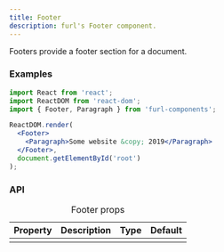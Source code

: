```yaml
---
title: Footer
description: furl's Footer component.
---
```


Footers provide a footer section for a document.

### Examples

<footerexamples></footerexamples>

```jsx
import React from 'react';
import ReactDOM from 'react-dom';
import { Footer, Paragraph } from 'furl-components';

ReactDOM.render(
  <Footer>
    <Paragraph>Some website &copy; 2019</Paragraph>
  </Footer>, 
  document.getElementById('root')
);
```

### API

<table>
  <caption>Footer props</caption>
  <thead>
    <tr>
      <th>Property</th>
      <th colspan="3">Description</th>
      <th>Type</th>
      <th>Default</th>
    </tr>
  </thead>
  <tbody>
    <tr>
      <td class="font-c"></td>
      <td colspan="3"></td>
      <td></td>
      <td class='font-c'></td>
    </tr>
  </tbody>
</table>